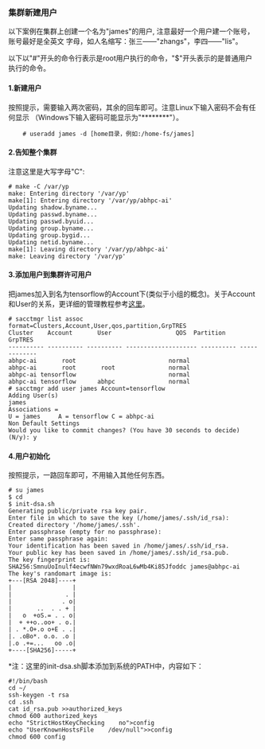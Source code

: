 ### 集群新建用户
以下案例在集群上创建一个名为"james"的用户, 注意最好一个用户建一个账号，账号最好是全英文
字母，如人名缩写：张三——"zhangs"，李四——"lis"。

以下以"#"开头的命令行表示是root用户执行的命令，"$"开头表示的是普通用户执行的命令。

#### 1.新建用户

按照提示，需要输入两次密码，其余的回车即可。注意Linux下输入密码不会有任何显示
（Windows下输入密码可能显示为"********"）。
```
    # useradd james -d [home目录，例如:/home-fs/james]
```

#### 2.告知整个集群

注意这里是大写字母"C":

    # make -C /var/yp
    make: Entering directory '/var/yp'
    make[1]: Entering directory '/var/yp/abhpc-ai'
    Updating shadow.byname...
    Updating passwd.byname...
    Updating passwd.byuid...
    Updating group.byname...
    Updating group.bygid...
    Updating netid.byname...
    make[1]: Leaving directory '/var/yp/abhpc-ai'
    make: Leaving directory '/var/yp'

#### 3.添加用户到集群许可用户

把james加入到名为tensorflow的Account下(类似于小组的概念)。关于Account和User的关系，更详细的管理教程参考[这里](../Slurm管理教程.md)。

    # sacctmgr list assoc format=Clusters,Account,User,qos,partition,GrpTRES
    Cluster    Account       User                  QOS  Partition       GrpTRES
    ---------- ---------- ---------- -------------------- ---------- -------------
    abhpc-ai       root                          normal                          
    abhpc-ai       root       root               normal                          
    abhpc-ai tensorflow                          normal                          
    abhpc-ai tensorflow      abhpc               normal                          
    # sacctmgr add user james Account=tensorflow
    Adding User(s)
    james
    Associations =
    U = james     A = tensorflow C = abhpc-ai  
    Non Default Settings
    Would you like to commit changes? (You have 30 seconds to decide)
    (N/y): y

#### 4.用户初始化

按照提示，一路回车即可，不用输入其他任何东西。

    # su james
    $ cd
    $ init-dsa.sh
    Generating public/private rsa key pair.
    Enter file in which to save the key (/home/james/.ssh/id_rsa):
    Created directory '/home/james/.ssh'.
    Enter passphrase (empty for no passphrase):
    Enter same passphrase again:
    Your identification has been saved in /home/james/.ssh/id_rsa.
    Your public key has been saved in /home/james/.ssh/id_rsa.pub.
    The key fingerprint is:
    SHA256:SmnuUoInulf4ecwfNWn79wxdRoaL6wMb4Ki85Jfoddc james@abhpc-ai
    The key's randomart image is:
    +---[RSA 2048]----+
    |                 |
    |               . |
    |              . o|
    |       ..  . . + |
    |   o  +oS.= . . o|
    |  + ++o..oo+ . o.|
    | . *.O+.o o+E . .|
    |. .oBo*. o.o. .o |
    |.o .+=...   oo .o|
    +----[SHA256]-----+

\*注：这里的init-dsa.sh脚本添加到系统的PATH中，内容如下：

    #!/bin/bash
    cd ~/
    ssh-keygen -t rsa
    cd .ssh
    cat id_rsa.pub >>authorized_keys
    chmod 600 authorized_keys
    echo "StrictHostKeyChecking    no">config
    echo "UserKnownHostsFile    /dev/null">>config
    chmod 600 config
